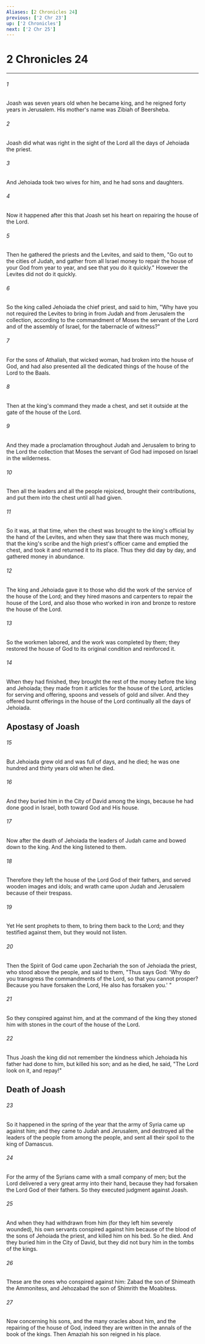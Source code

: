 ```yaml
---
Aliases: [2 Chronicles 24]
previous: ['2 Chr 23']
up: ['2 Chronicles']
next: ['2 Chr 25']
---
```

# 2 Chronicles 24

***


###### 1 
Joash was seven years old when he became king, and he reigned forty years in Jerusalem. His mother's name was Zibiah of Beersheba. 

###### 2 
Joash did what was right in the sight of the Lord all the days of Jehoiada the priest. 

###### 3 
And Jehoiada took two wives for him, and he had sons and daughters. 

###### 4 
Now it happened after this that Joash set his heart on repairing the house of the Lord. 

###### 5 
Then he gathered the priests and the Levites, and said to them, "Go out to the cities of Judah, and gather from all Israel money to repair the house of your God from year to year, and see that you do it quickly." However the Levites did not do it quickly. 

###### 6 
So the king called Jehoiada the chief priest, and said to him, "Why have you not required the Levites to bring in from Judah and from Jerusalem the collection, according to the commandment of Moses the servant of the Lord and of the assembly of Israel, for the tabernacle of witness?" 

###### 7 
For the sons of Athaliah, that wicked woman, had broken into the house of God, and had also presented all the dedicated things of the house of the Lord to the Baals. 

###### 8 
Then at the king's command they made a chest, and set it outside at the gate of the house of the Lord. 

###### 9 
And they made a proclamation throughout Judah and Jerusalem to bring to the Lord the collection that Moses the servant of God had imposed on Israel in the wilderness. 

###### 10 
Then all the leaders and all the people rejoiced, brought their contributions, and put them into the chest until all had given. 

###### 11 
So it was, at that time, when the chest was brought to the king's official by the hand of the Levites, and when they saw that there was much money, that the king's scribe and the high priest's officer came and emptied the chest, and took it and returned it to its place. Thus they did day by day, and gathered money in abundance. 

###### 12 
The king and Jehoiada gave it to those who did the work of the service of the house of the Lord; and they hired masons and carpenters to repair the house of the Lord, and also those who worked in iron and bronze to restore the house of the Lord. 

###### 13 
So the workmen labored, and the work was completed by them; they restored the house of God to its original condition and reinforced it. 

###### 14 
When they had finished, they brought the rest of the money before the king and Jehoiada; they made from it articles for the house of the Lord, articles for serving and offering, spoons and vessels of gold and silver. And they offered burnt offerings in the house of the Lord continually all the days of Jehoiada.

## Apostasy of Joash 

###### 15 
But Jehoiada grew old and was full of days, and he died; he was one hundred and thirty years old when he died. 

###### 16 
And they buried him in the City of David among the kings, because he had done good in Israel, both toward God and His house. 

###### 17 
Now after the death of Jehoiada the leaders of Judah came and bowed down to the king. And the king listened to them. 

###### 18 
Therefore they left the house of the Lord God of their fathers, and served wooden images and idols; and wrath came upon Judah and Jerusalem because of their trespass. 

###### 19 
Yet He sent prophets to them, to bring them back to the Lord; and they testified against them, but they would not listen. 

###### 20 
Then the Spirit of God came upon Zechariah the son of Jehoiada the priest, who stood above the people, and said to them, "Thus says God: 'Why do you transgress the commandments of the Lord, so that you cannot prosper? Because you have forsaken the Lord, He also has forsaken you.' " 

###### 21 
So they conspired against him, and at the command of the king they stoned him with stones in the court of the house of the Lord. 

###### 22 
Thus Joash the king did not remember the kindness which Jehoiada his father had done to him, but killed his son; and as he died, he said, "The Lord look on it, and repay!" 

## Death of Joash 

###### 23 
So it happened in the spring of the year that the army of Syria came up against him; and they came to Judah and Jerusalem, and destroyed all the leaders of the people from among the people, and sent all their spoil to the king of Damascus. 

###### 24 
For the army of the Syrians came with a small company of men; but the Lord delivered a very great army into their hand, because they had forsaken the Lord God of their fathers. So they executed judgment against Joash. 

###### 25 
And when they had withdrawn from him (for they left him severely wounded), his own servants conspired against him because of the blood of the sons of Jehoiada the priest, and killed him on his bed. So he died. And they buried him in the City of David, but they did not bury him in the tombs of the kings. 

###### 26 
These are the ones who conspired against him: Zabad the son of Shimeath the Ammonitess, and Jehozabad the son of Shimrith the Moabitess. 

###### 27 
Now concerning his sons, and the many oracles about him, and the repairing of the house of God, indeed they are written in the annals of the book of the kings. Then Amaziah his son reigned in his place.
